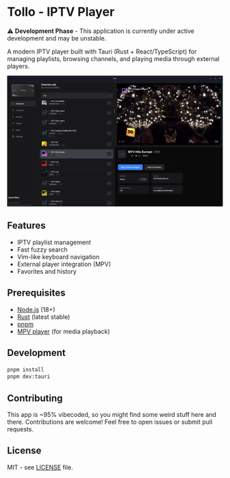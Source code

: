 # Tollo - IPTV Player

⚠️ **Development Phase** - This application is currently under active development and may be unstable.

A modern IPTV player built with Tauri (Rust + React/TypeScript) for managing playlists, browsing channels, and playing media through external players.

![Tollo Screenshot](public/screenshot.png)

## Features

- IPTV playlist management
- Fast fuzzy search
- Vim-like keyboard navigation
- External player integration (MPV)
- Favorites and history

## Prerequisites

- [Node.js](https://nodejs.org/) (18+)
- [Rust](https://rustlang.org/) (latest stable)
- [pnpm](https://pnpm.io/)
- [MPV player](https://mpv.io/) (for media playback)

## Development

```bash
pnpm install
pnpm dev:tauri
```

## Contributing

This app is ~95% vibecoded, so you might find some weird stuff here and there. Contributions are welcome! Feel free to open issues or submit pull requests.

## License

MIT - see [LICENSE](LICENSE) file.
